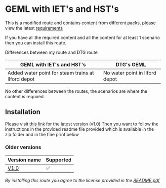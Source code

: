 # GEML with IET's and HST's

This is a modified route and contains content from different packs, please view the latest [requirements](https://github.com/captainorigami01/GEML-IET-HST/blob/main/requirements.pdf)

If you have all the required content and all the content for at least 1 scenario then you can install this route.

Differences between my route and DTG route

|GEML with IET's and HST's|DTG's GEML|
|-|-|
|Added water point for steam trains at Ilford depot|No water point in Ilford depot|

No other differences between the routes, the scenarios are where the content is required.

## Installation
Please visit [this link](https://github.com/captainorigami01/GEML-IET-HST/releases/tag/v1.0) for the latest version (v1.0)
Then you want to follow the instructions in the provided readme file provided which is available in the zip folder and in the fine print below

### Older versions

|Version name|Supported|
|-|-|
|[V1.0](https://github.com/captainorigami01/GEML-IET-HST/releases/tag/v1.0)|✅|

*By installing this route you agree to the license provided in the [README.pdf](https://github.com/captainorigami01/GEML-IET-HST/blob/main/Readme.pdf)*

